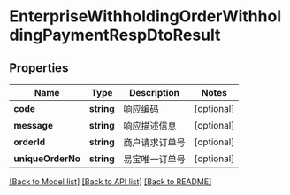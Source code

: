 # EnterpriseWithholdingOrderWithholdingPaymentRespDtoResult

## Properties
Name | Type | Description | Notes
------------ | ------------- | ------------- | -------------
**code** | **string** | 响应编码 | [optional] 
**message** | **string** | 响应描述信息 | [optional] 
**orderId** | **string** | 商户请求订单号 | [optional] 
**uniqueOrderNo** | **string** | 易宝唯一订单号 | [optional] 

[[Back to Model list]](../README.md#documentation-for-models) [[Back to API list]](../README.md#documentation-for-api-endpoints) [[Back to README]](../README.md)


